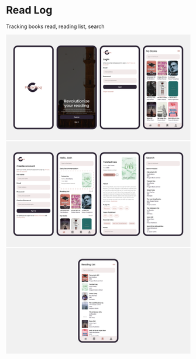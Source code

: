# Read Log

Tracking books read, reading list, search

![Slide 1](./design/Slide1.png)
![Slide 2](./design/Slide2.png)
![Slide 3](./design/Slide3.png)
